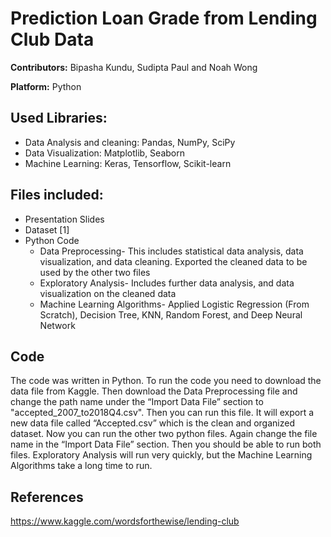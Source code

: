 # Prediction Loan Grade from Lending Club Data 


**Contributors:** Bipasha Kundu, Sudipta Paul and Noah Wong

**Platform:** Python
## Used Libraries:
* Data Analysis and cleaning: Pandas, NumPy, SciPy 
* Data Visualization: Matplotlib, Seaborn
* Machine Learning: Keras, Tensorflow, Scikit-learn

## Files included:
* Presentation Slides
* Dataset [1] 
* Python Code
  * Data Preprocessing- This includes statistical data analysis, data visualization, and data cleaning. Exported the cleaned data to be used by the other two files 
  * Exploratory Analysis- Includes further data analysis, and data visualization on the cleaned data 
  * Machine Learning Algorithms- Applied Logistic Regression (From Scratch), Decision Tree, KNN, Random Forest, and Deep Neural Network 

## Code
The code was written in Python. To run the code you need to download the data file from Kaggle. Then download the Data Preprocessing file and change the path name under the “Import Data File” section to "accepted_2007_to2018Q4.csv". Then you can run this file. It will export a new data file called “Accepted.csv” which is the clean and organized dataset. Now you can run the other two python files. Again change the file name in the “Import Data File” section. Then you should be able to run both files. Exploratory Analysis will run very quickly, but the Machine Learning Algorithms take a long time to run.



## References
https://www.kaggle.com/wordsforthewise/lending-club
